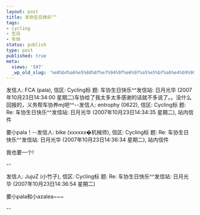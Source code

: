 ```yaml
---
layout: post
title: 车协生日快乐^^
tags:
- cycling
- 生日
- 车协
status: publish
type: post
published: true
meta:
  views: '597'
  _wp_old_slug: '%e8%bd%a6%e5%8d%8f%e7%94%9f%e6%97%a5%e5%bf%ab%e4%b9%90'
---
```

发信人: FCA (pala), 信区: Cycling标  题: 车协生日快乐^^发信站: 日月光华 (2007年10月23日14:34:00 星期二)车协给了我太多太多感谢的话就不多说了。。没什么回报的，义务帮车协养mj吧^^--发信人: entrophy (0622), 信区: Cycling标  题: Re: 车协生日快乐^^发信站: 日月光华 (2007年10月23日14:34:35 星期二), 站内信件

要小pala！--发信人: bike (xxxxxx�机械师), 信区: Cycling标  题: Re: 车协生日快乐^^发信站: 日月光华 (2007年10月23日14:36:34 星期二), 站内信件

我也要一个!

--

发信人: JujuZ (小竹子), 信区: Cycling标  题: Re: 车协生日快乐^^发信站: 日月光华 (2007年10月23日14:36:54 星期二)

要小pala和小azalea~~~

--
